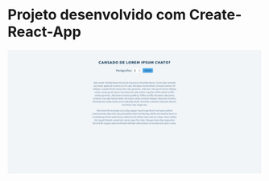 # Projeto desenvolvido com Create-React-App

![Imagem](https://github.com/MunrraMT/react-tutorial-and-projects-course/blob/main/lorem-ipsum/public/print.png)
